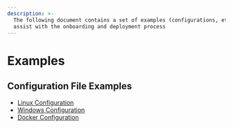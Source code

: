 ```yaml
---
description: >-
  The following document contains a set of examples (configurations, etc.) to
  assist with the onboarding and deployment process
---
```


# Examples

## Configuration File Examples

* [Linux Configuration](linux-configuration.md)
* [Windows Configuration](windows-configuration.md)
* [Docker Configuration](docker-configuration.md)



